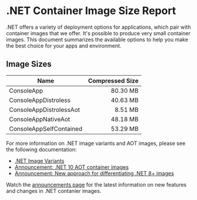# .NET Container Image Size Report

.NET offers a variety of deployment options for applications, which pair with container images that we offer. It's possible to produce very small container images. This document summarizes the available options to help you make the best choice for your apps and environment.

## Image Sizes

| Name                    | Compressed Size |
| ----------------------- | --------------: |
| ConsoleApp              |        80.30 MB |
| ConsoleAppDistroless    |        40.63 MB |
| ConsoleAppDistrolessAot |         8.51 MB |
| ConsoleAppNativeAot     |        48.18 MB |
| ConsoleAppSelfContained |        53.29 MB |


For more information on .NET image variants and AOT images, please see the following documentation:

- [.NET Image Variants](https://github.com/dotnet/dotnet-docker/blob/main/documentation/image-variants.md)
- [Announcement: .NET 10 AOT container images](https://github.com/dotnet/dotnet-docker/discussions/6312)
- [Announcement: New approach for differentiating .NET 8+ images](https://github.com/dotnet/dotnet-docker/discussions/4821)

Watch the [announcements page](https://github.com/dotnet/dotnet-docker/discussions/categories/announcements) for the latest information on new features and changes in .NET contanier images.
